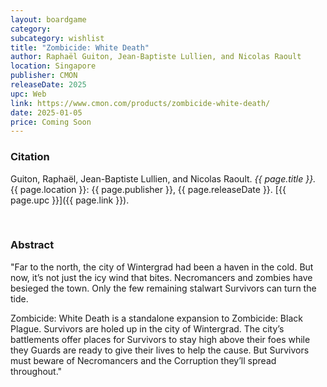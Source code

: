```yaml
---
layout: boardgame
category:
subcategory: wishlist
title: "Zombicide: White Death"
author: Raphaël Guiton, Jean-Baptiste Lullien, and Nicolas Raoult
location: Singapore
publisher: CMON
releaseDate: 2025
upc: Web
link: https://www.cmon.com/products/zombicide-white-death/
date: 2025-01-05
price: Coming Soon
---
```


### Citation

Guiton, Raphaël, Jean-Baptiste Lullien, and Nicolas Raoult. *{{ page.title }}.* {{ page.location }}: {{ page.publisher }}, {{ page.releaseDate }}. [{{ page.upc }}]({{ page.link }}).

<br>


### Abstract

"Far to the north, the city of Wintergrad had been a haven in the cold. But now, it’s not just the icy wind that bites. Necromancers and zombies have besieged the town. Only the few remaining stalwart Survivors can turn the tide.

Zombicide: White Death is a standalone expansion to Zombicide: Black Plague. Survivors are holed up in the city of Wintergrad. The city’s battlements offer places for Survivors to stay high above their foes while they Guards are ready to give their lives to help the cause. But Survivors must beware of Necromancers and the Corruption they’ll spread throughout."
